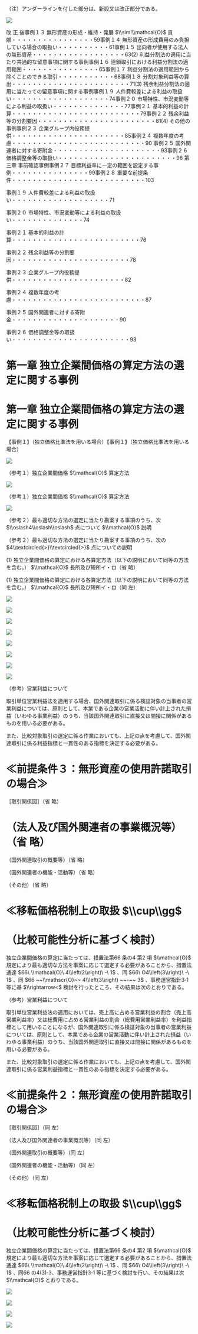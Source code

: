 （注）アンダーラインを付した部分は、新設又は改正部分である。

![](https://www.nta.go.jp/tmp/0541f38f-39db-424e-a6df-a584e08df41d/images/f4b89a6d1d40fce730fcdf4c0ce4c713832d12b379bcab01912acd58759fef42.jpg)

改 正 後事例１３ 無形資産の形成・維持・発展 $\\sim!\\mathcal{O}$ 貢献・・・・・・・・・・・・・・・・59事例１４ 無形資産の形成費用のみ負担している場合の取扱い・・・・・・・・・・61事例１５ 出向者が使用する法人の無形資産・・・・・・・・・・・・・・・・・・63(2) 利益分割法の適用に当たり共通的な留意事項に関する事例事例１６ 連鎖取引における利益分割法の適用範囲・・・・・・・・・・・・・・・65事例１７ 利益分割法の適用範囲から除くことのできる取引・・・・・・・・・・・68事例１８ 分割対象利益等の算出・・・・・・・・・・・・・・・・・・・・・・・71(3) 残余利益分割法の適用に当たっての留意事項に関する事例事例１９ 人件費較差による利益の取扱い・・・・・・・・・・・・・・・・・・・74事例２０ 市場特性、市況変動等による利益の取扱い・・・・・・・・・・・・・・77事例２１ 基本的利益の計算・・・・・・・・・・・・・・・・・・・・・・・・・79事例２２ 残余利益等の分割要因・・・・・・・・・・・・・・・・・・・・・・・81(4) その他の事例事例２３ 企業グループ内役務提供・・・・・・・・・・・・・・・・・・・・・・85事例２４ 複数年度の考慮・・・・・・・・・・・・・・・・・・・・・・・・・・90 事例２５ 国外関連者に対する寄附金・・・・・・・・・・・・・・・・・・・・・93事例２６ 価格調整金等の取扱い・・・・・・・・・・・・・・・・・・・・・・・96 第三章 事前確認事例事例２７ 目標利益率に一定の範囲を設定する事例・・・・・・・・・・・・・・・99事例２８ 重要な前提条件・・・・・・・・・・・・・・・・・・・・・・・・・・103

事例１９ 人件費較差による利益の取扱い・・・・・・・・・・・・・・・・・・・71

事例２０ 市場特性、市況変動等による利益の取扱い・・・・・・・・・・・・・・74

事例２１ 基本的利益の計算・・・・・・・・・・・・・・・・・・・・・・・・・76

事例２２ 残余利益等の分割要因・・・・・・・・・・・・・・・・・・・・・・・78

事例２３ 企業グループ内役務提供・・・・・・・・・・・・・・・・・・・・・・82

事例２４ 複数年度の考慮・・・・・・・・・・・・・・・・・・・・・・・・・・87

事例２５ 国外関連者に対する寄附金・・・・・・・・・・・・・・・・・・・・・90

事例２６ 価格調整金等の取扱い・・・・・・・・・・・・・・・・・・・・・・・93

# 第一章 独立企業間価格の算定方法の選定に関する事例

# 第一章 独立企業間価格の算定方法の選定に関する事例

【事例１】（独立価格比準法を用いる場合）【事例１】（独立価格比準法を用いる場合）

![](https://www.nta.go.jp/tmp/0541f38f-39db-424e-a6df-a584e08df41d/images/888d3bd146722d298ffec8eef3dc6493389555b201b59d7c7ad0445eedf24c03.jpg)

（参考１）独立企業間価格 $\\mathcal{O}$ 算定方法

![](https://www.nta.go.jp/tmp/0541f38f-39db-424e-a6df-a584e08df41d/images/034802f02dc9a3d5614bf6aa6845fb74fabaa2087f740088e3bc66879da0796b.jpg)

（参考１）独立企業間価格 $\\mathcal{O}$ 算定方法

![](https://www.nta.go.jp/tmp/0541f38f-39db-424e-a6df-a584e08df41d/images/df75d256e4f88a68d6b41af6ef19498ba855315246d2cb398c4ea0ce513731ab.jpg)

（参考２）最も適切な方法の選定に当たり勘案する事項のうち、次 $\\oslash4\\oslash\\oslash$ 点について $\\mathcal{O}$ 説明

（参考２）最も適切な方法の選定に当たり勘案する事項のうち、次の $4\\textcircled{>}\\textcircled{>}$ 点についての説明

(1) 独立企業間価格の算定における各算定方法（以下の説明において同等の方法を含む。） $\\mathcal{O}$ 長所及び短所イ・ロ（省 略）

(1) 独立企業間価格の算定における各算定方法（以下の説明において同等の方法を含む。） $\\mathcal{O}$ 長所及び短所イ・ロ（同 左）

![](https://www.nta.go.jp/tmp/0541f38f-39db-424e-a6df-a584e08df41d/images/7b04edd16908173d02145f337a1912d8b998496cd945c82e03a7401985dba344.jpg)

![](https://www.nta.go.jp/tmp/0541f38f-39db-424e-a6df-a584e08df41d/images/2bb8a2509e1f0cdaf3ad41fcca3f76036b156e222083c136b33cf6a2bb34394b.jpg)

![](https://www.nta.go.jp/tmp/0541f38f-39db-424e-a6df-a584e08df41d/images/bc8aa95106813611835c15ed0a8ccc1ac1907853a8e6fa2972358b6a77f4b17a.jpg)

![](https://www.nta.go.jp/tmp/0541f38f-39db-424e-a6df-a584e08df41d/images/18f92f6ddfb1d24dcc52911b539567eac02ef65a868e142a075f6cbc2263ea9d.jpg)

![](https://www.nta.go.jp/tmp/0541f38f-39db-424e-a6df-a584e08df41d/images/74d7caa5161f1861a43641ca9ed4fc4e376fa458b2f764cc98754e82f0d2a4b2.jpg)

![](https://www.nta.go.jp/tmp/0541f38f-39db-424e-a6df-a584e08df41d/images/31b80b0342d9071f5205593dd461e5ecb5b6d74558d2560b3f0aa04c97090592.jpg)

![](https://www.nta.go.jp/tmp/0541f38f-39db-424e-a6df-a584e08df41d/images/c3c20acba3611382ddb9a3e7bd42028bb10d3f6db018f9a51d41f934f1c81161.jpg)

![](https://www.nta.go.jp/tmp/0541f38f-39db-424e-a6df-a584e08df41d/images/b348376b137d55a987dc9a6755fdd5f3922f2a921e07f21fcbeb4169302f6635.jpg)

（参考）営業利益について

取引単位営業利益法を適用する場合、国外関連取引に係る検証対象の当事者の営業利益については、原則として、本業である企業の営業活動に伴い計上された損益（いわゆる事業利益）のうち、当該国外関連取引に直接又は間接に関係があるものを用いる必要がある。

また、比較対象取引の選定に係る作業においても、上記の点を考慮して、国外関連取引に係る利益指標と一貫性のある指標を決定する必要がある。

# ≪前提条件３：無形資産の使用許諾取引の場合≫

［取引関係図］（省 略）

# （法人及び国外関連者の事業概況等）（省 略）

（国外関連取引の概要等）（省 略）

（国外関連者の機能・活動等）（省 略）

（その他）（省 略）

# ≪移転価格税制上の取扱 $\\cup\\gg$

# （比較可能性分析に基づく検討）

独立企業間価格の算定に当たっては、措置法第66 条の4 第2 項 $\\mathcal{O}$ 規定により最も適切な方法を事案に応じて選定する必要があることから、措置法通達 $66\ \\mathcal{O}\ 4\\left(2\\right)\ -\ 1$ 、同 $66\ O4\\left(3\\right)\ -\ 1$ 、同 $66 ~~\\mathscr{O}~~ 4\\left(3\\right) ~~-~~ 3$ 、事務運営指針3‐1 等に基 $\\rightarrow<$ 検討を行ったところ、その結果は次のとおりである。

（参考）営業利益について

取引単位営業利益法の適用においては、売上高に占める営業利益の割合（売上高営業利益率）又は総費用に占める営業利益の割合（総費用営業利益率）を利益指標として用いることになるが、国外関連取引に係る検証対象の当事者の営業利益については、原則として、本業である企業の営業活動に伴い計上された損益（いわゆる事業利益）のうち、当該国外関連取引に直接又は間接に関係があるものを用いる必要がある。

また、比較対象取引の選定に係る作業においても、上記の点を考慮して、国外関連取引に係る営業利益指標と一貫性のある指標を決定する必要がある。

# ≪前提条件２：無形資産の使用許諾取引の場合≫

［取引関係図］（同 左）

（法人及び国外関連者の事業概況等）（同 左）

（国外関連取引の概要等）（同 左）

（国外関連者の機能・活動等）（同 左）

（その他）（同 左）

# ≪移転価格税制上の取扱 $\\cup\\gg$

# （比較可能性分析に基づく検討）

独立企業間価格の算定に当たっては、措置法第66 条の4 第2 項 $\\mathcal{O}$ 規定により最も適切な方法を事案に応じて選定する必要があることから、措置法通達 $66\ \\mathcal{O}\ 4\\left(2\\right)\ -\ 1$ 、同 $66\ O4\\left(3\\right)\ -\ 1$ 、同66 の4(3)‐3、事務運営指針3‐1 等に基づく検討を行い、その結果は次 $\\mathcal{O}$ とおりである。

![](https://www.nta.go.jp/tmp/0541f38f-39db-424e-a6df-a584e08df41d/images/bc4da589f7865597b04970ed6f3de845864d9401f1c8956dd3fba2c576bd6947.jpg)

![](https://www.nta.go.jp/tmp/0541f38f-39db-424e-a6df-a584e08df41d/images/1bd97e06827c5f77d256050eb91c3b450b11951a8df6d68983d5df7644bee68a.jpg)

![](https://www.nta.go.jp/tmp/0541f38f-39db-424e-a6df-a584e08df41d/images/37c61d9da285ff3fc47abea4bb51dd7bf95fa853b25ca02cd73c290891d5dc1d.jpg)

![](https://www.nta.go.jp/tmp/0541f38f-39db-424e-a6df-a584e08df41d/images/9dfbfa3279532bf72900c8930bce61ba6cc0af05f35f8029fb14cc6ea07ed874.jpg)